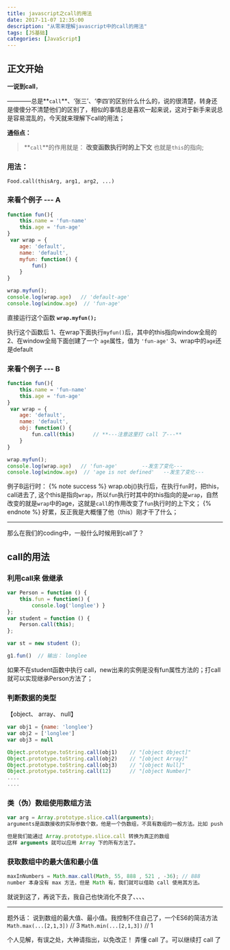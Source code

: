 ```yaml
---
title: javascript之call的用法
date: 2017-11-07 12:35:00
description: "从零来理解javascript中的call的用法"
tags: [JS基础]
categories: [JavaScript]
---
```

## 正文开始
**一说到call**，

————总是**`call`**、‘张三’、‘李四’的区别什么什么的，说的很清楚，转身还是傻傻分不清楚他们的区别了，相似的事情总是喜欢一起来说，这对于新手来说总是容易混乱的，今天就来理解下call的用法；

**通俗点：**
> **`call`**的作用就是： **改变函数执行时的上下文** 也就是`this`的指向;
### 用法：
    Food.call(thisArg, arg1, arg2, ...)

### 来看个例子 --- A


```js
function fun(){
	this.name = 'fun-name'
	this.age = 'fun-age'
}
 var wrap = {
 	age: 'default',
 	name: 'default',
 	myfun: function() {
 		fun()
 	}
}

wrap.myfun();
console.log(wrap.age)   // 'default-age'
console.log(window.age)  // 'fun-age'
```
直接运行这个函数 **`wrap.myfun(); `**
> 
执行这个函数后
1、在wrap下面执行`myfun()`后，其中的this指向window全局的
2、在window全局下面创建了一个 `age`属性，值为 `'fun-age'`
3、wrap中的`age`还是default


### 来看个例子 --- B
```js
function fun(){
	this.name = 'fun-name'
	this.age = 'fun-age'
}
 var wrap = {
 	age: 'default',
 	name: 'default',
 	obj: function() {
 		fun.call(this)      // **---注意这里打 call 了---**
 	}
}

wrap.myfun();
console.log(wrap.age)   // 'fun-age'        --发生了变化---
console.log(window.age)  // 'age is not defined'   --发生了变化---
```
例子B运行时：
{% note success %}
wrap.obj()执行后，在执行`fun`时，把this， call进去了, 这个this是指向`wrap`，所以`fun`执行时其中的this指向的是`wrap`，自然改变的就是`wrap`中的age，这就是`call`的作用改变了`fun`执行时的上下文；
 {% endnote %}
好累，反正我是大概懂了他（this）刚才干了什么；
***
那么在我们的coding中，一般什么时候用到call了？
## call的用法
### 利用call来 做继承
```js
var Person = function () {
    this.fun = function() { 
        console.log('longlee') }
};
var student = function () {
    Person.call(this);
};

var st = new student ();

g1.fun()  // 输出： longlee
```
如果不在student函数中执行 call，new出来的实例是没有fun属性方法的；打call就可以实现继承Person方法了；
### 判断数据的类型 
【object、 array、 null】
```js
var obj1 = {name: 'longlee'}
var obj2 = ['longlee']
var obj3 = null

Object.prototype.toString.call(obj1)    // "[object Object]"
Object.prototype.toString.call(obj2)    // "[object Array]"
Object.prototype.toString.call(obj3)    // "[object Null]"
Object.prototype.toString.call(12)      // "[object Number]"
....
....
 ```
 ### 类（伪）数组使用数组方法
```js
var arg = Array.prototype.slice.call(arguments);
arguments是函数接收的实际参数个数，他是一个伪数组，不具有数组的一般方法。比如 push、pop...,

但是我们能通过 Array.prototype.slice.call 转换为真正的数组
这样 arguments 就可以应用 Array 下的所有方法了。
```
### 获取数组中的最大值和最小值
```js
maxInNumbers = Math.max.call(Math, 55, 888 , 521 , -36); // 888
number 本身没有 max 方法，但是 Math 有，我们就可以借助 call 使用其方法。

```

就说到这了，再说下去，我自己也快消化不良了、、、、


***
题外话：
说到数组的最大值、最小值。我控制不住自己了，一个ES6的简洁方法
`Math.max(...[2,1,3])`  // 3
`Math.min(...[2,1,3])`  // 1

个人见解，有误之处，大神请指出，以免改正！
弄懂 call 了。可以继续打 call 了
